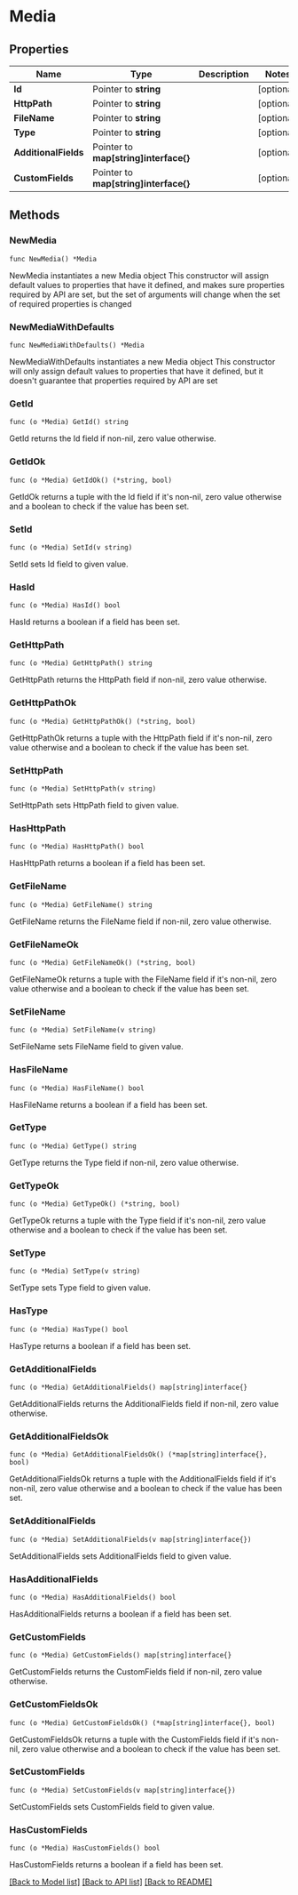 # Media

## Properties

Name | Type | Description | Notes
------------ | ------------- | ------------- | -------------
**Id** | Pointer to **string** |  | [optional] 
**HttpPath** | Pointer to **string** |  | [optional] 
**FileName** | Pointer to **string** |  | [optional] 
**Type** | Pointer to **string** |  | [optional] 
**AdditionalFields** | Pointer to **map[string]interface{}** |  | [optional] 
**CustomFields** | Pointer to **map[string]interface{}** |  | [optional] 

## Methods

### NewMedia

`func NewMedia() *Media`

NewMedia instantiates a new Media object
This constructor will assign default values to properties that have it defined,
and makes sure properties required by API are set, but the set of arguments
will change when the set of required properties is changed

### NewMediaWithDefaults

`func NewMediaWithDefaults() *Media`

NewMediaWithDefaults instantiates a new Media object
This constructor will only assign default values to properties that have it defined,
but it doesn't guarantee that properties required by API are set

### GetId

`func (o *Media) GetId() string`

GetId returns the Id field if non-nil, zero value otherwise.

### GetIdOk

`func (o *Media) GetIdOk() (*string, bool)`

GetIdOk returns a tuple with the Id field if it's non-nil, zero value otherwise
and a boolean to check if the value has been set.

### SetId

`func (o *Media) SetId(v string)`

SetId sets Id field to given value.

### HasId

`func (o *Media) HasId() bool`

HasId returns a boolean if a field has been set.

### GetHttpPath

`func (o *Media) GetHttpPath() string`

GetHttpPath returns the HttpPath field if non-nil, zero value otherwise.

### GetHttpPathOk

`func (o *Media) GetHttpPathOk() (*string, bool)`

GetHttpPathOk returns a tuple with the HttpPath field if it's non-nil, zero value otherwise
and a boolean to check if the value has been set.

### SetHttpPath

`func (o *Media) SetHttpPath(v string)`

SetHttpPath sets HttpPath field to given value.

### HasHttpPath

`func (o *Media) HasHttpPath() bool`

HasHttpPath returns a boolean if a field has been set.

### GetFileName

`func (o *Media) GetFileName() string`

GetFileName returns the FileName field if non-nil, zero value otherwise.

### GetFileNameOk

`func (o *Media) GetFileNameOk() (*string, bool)`

GetFileNameOk returns a tuple with the FileName field if it's non-nil, zero value otherwise
and a boolean to check if the value has been set.

### SetFileName

`func (o *Media) SetFileName(v string)`

SetFileName sets FileName field to given value.

### HasFileName

`func (o *Media) HasFileName() bool`

HasFileName returns a boolean if a field has been set.

### GetType

`func (o *Media) GetType() string`

GetType returns the Type field if non-nil, zero value otherwise.

### GetTypeOk

`func (o *Media) GetTypeOk() (*string, bool)`

GetTypeOk returns a tuple with the Type field if it's non-nil, zero value otherwise
and a boolean to check if the value has been set.

### SetType

`func (o *Media) SetType(v string)`

SetType sets Type field to given value.

### HasType

`func (o *Media) HasType() bool`

HasType returns a boolean if a field has been set.

### GetAdditionalFields

`func (o *Media) GetAdditionalFields() map[string]interface{}`

GetAdditionalFields returns the AdditionalFields field if non-nil, zero value otherwise.

### GetAdditionalFieldsOk

`func (o *Media) GetAdditionalFieldsOk() (*map[string]interface{}, bool)`

GetAdditionalFieldsOk returns a tuple with the AdditionalFields field if it's non-nil, zero value otherwise
and a boolean to check if the value has been set.

### SetAdditionalFields

`func (o *Media) SetAdditionalFields(v map[string]interface{})`

SetAdditionalFields sets AdditionalFields field to given value.

### HasAdditionalFields

`func (o *Media) HasAdditionalFields() bool`

HasAdditionalFields returns a boolean if a field has been set.

### GetCustomFields

`func (o *Media) GetCustomFields() map[string]interface{}`

GetCustomFields returns the CustomFields field if non-nil, zero value otherwise.

### GetCustomFieldsOk

`func (o *Media) GetCustomFieldsOk() (*map[string]interface{}, bool)`

GetCustomFieldsOk returns a tuple with the CustomFields field if it's non-nil, zero value otherwise
and a boolean to check if the value has been set.

### SetCustomFields

`func (o *Media) SetCustomFields(v map[string]interface{})`

SetCustomFields sets CustomFields field to given value.

### HasCustomFields

`func (o *Media) HasCustomFields() bool`

HasCustomFields returns a boolean if a field has been set.


[[Back to Model list]](../README.md#documentation-for-models) [[Back to API list]](../README.md#documentation-for-api-endpoints) [[Back to README]](../README.md)


